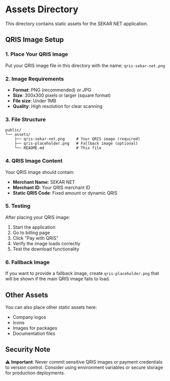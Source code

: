 # Assets Directory

This directory contains static assets for the SEKAR NET application.

## QRIS Image Setup

### 1. Place Your QRIS Image
Put your QRIS image file in this directory with the name: `qris-sekar-net.png`

### 2. Image Requirements
- **Format**: PNG (recommended) or JPG
- **Size**: 300x300 pixels or larger (square format)
- **File size**: Under 1MB
- **Quality**: High resolution for clear scanning

### 3. File Structure
```
public/
└── assets/
    ├── qris-sekar-net.png     # Your QRIS image (required)
    ├── qris-placeholder.png   # Fallback image (optional)
    └── README.md              # This file
```

### 4. QRIS Image Content
Your QRIS image should contain:
- **Merchant Name**: SEKAR NET
- **Merchant ID**: Your QRIS merchant ID
- **Static QRIS Code**: Fixed amount or dynamic QRIS

### 5. Testing
After placing your QRIS image:
1. Start the application
2. Go to billing page
3. Click "Pay with QRIS"
4. Verify the image loads correctly
5. Test the download functionality

### 6. Fallback Image
If you want to provide a fallback image, create `qris-placeholder.png` that will be shown if the main QRIS image fails to load.

## Other Assets

You can also place other static assets here:
- Company logos
- Icons
- Images for packages
- Documentation files

## Security Note

⚠️ **Important**: Never commit sensitive QRIS images or payment credentials to version control. Consider using environment variables or secure storage for production deployments. 